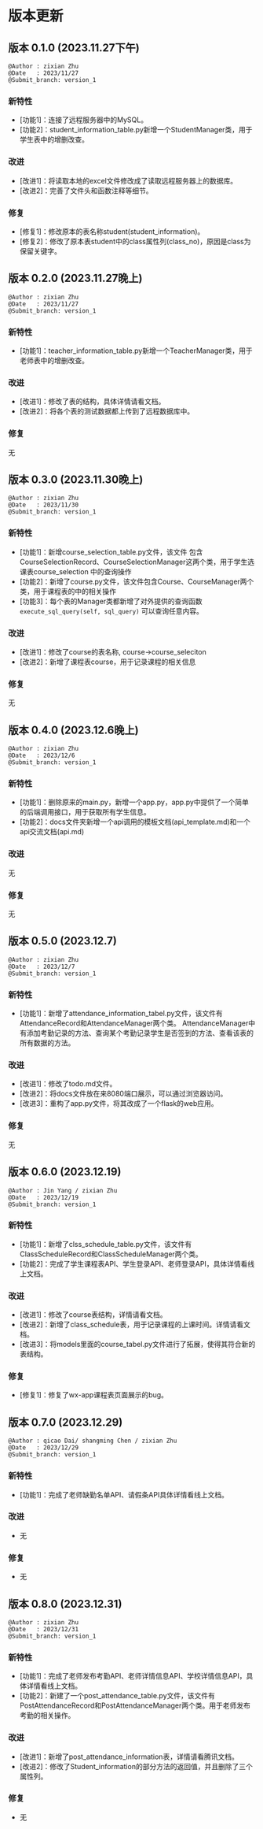 # 版本更新

## 版本 0.1.0 (2023.11.27下午)
```angular2html
@Author : zixian Zhu
@Date   : 2023/11/27
@Submit_branch: version_1
```
### 新特性
- [功能1]：连接了远程服务器中的MySQL。
- [功能2]：student_information_table.py新增一个StudentManager类，用于学生表中的增删改查。

### 改进
- [改进1]：将读取本地的excel文件修改成了读取远程服务器上的数据库。
- [改进2]：完善了文件头和函数注释等细节。

### 修复
- [修复1]：修改原本的表名称student(student_information)。 
- [修复2]：修改了原本表student中的class属性列(class_no)，原因是class为保留关键字。

## 版本 0.2.0 (2023.11.27晚上)
```angular2html
@Author : zixian Zhu
@Date   : 2023/11/27
@Submit_branch: version_1
```
### 新特性
- [功能1]：teacher_information_table.py新增一个TeacherManager类，用于老师表中的增删改查。

### 改进
- [改进1]：修改了表的结构，具体详情请看文档。
- [改进2]：将各个表的测试数据都上传到了远程数据库中。

### 修复
无

## 版本 0.3.0 (2023.11.30晚上)
```angular2html
@Author : zixian Zhu
@Date   : 2023/11/30
@Submit_branch: version_1
```
### 新特性
- [功能1]：新增course_selection_table.py文件，该文件 
包含CourseSelectionRecord、CourseSelectionManager这两个类，用于学生选课表course_selection
中的查询操作
- [功能2]：新增了course.py文件，该文件包含Course、CourseManager两个类，用于课程表的中的相关操作
- [功能3]：每个表的Manager类都新增了对外提供的查询函数`execute_sql_query(self, sql_query)`
可以查询任意内容。
### 改进
- [改进1]：修改了course的表名称, course->course_seleciton
- [改进2]：新增了课程表course，用于记录课程的相关信息

### 修复
无

## 版本 0.4.0 (2023.12.6晚上)

```angular2html
@Author : zixian Zhu
@Date   : 2023/12/6
@Submit_branch: version_1
```

### 新特性

- [功能1]：删除原来的main.py，新增一个app.py，app.py中提供了一个简单的后端调用接口，用于获取所有学生信息。
- [功能2]：docs文件夹新增一个api调用的模板文档(api_template.md)和一个api交流文档(api.md)

### 改进

无

### 修复

无

## 版本 0.5.0 (2023.12.7)

```angular2html
@Author : zixian Zhu
@Date   : 2023/12/7
@Submit_branch: version_1
```

### 新特性

- [功能1]：新增了attendance_information_tabel.py文件，该文件有AttendanceRecord和AttendanceManager两个类。
AttendanceManager中有添加考勤记录的方法、查询某个考勤记录学生是否签到的方法、查看该表的所有数据的方法。

### 改进

- [改进1]：修改了todo.md文件。
- [改进2]：将docs文件放在来8080端口展示，可以通过浏览器访问。
- [改进3]：重构了app.py文件，将其改成了一个flask的web应用。

### 修复

无

## 版本 0.6.0 (2023.12.19)

```angular2html
@Author : Jin Yang / zixian Zhu
@Date   : 2023/12/19
@Submit_branch: version_1
```

### 新特性

- [功能1]：新增了clss_schedule_table.py文件，该文件有ClassScheduleRecord和ClassScheduleManager两个类。
- [功能2]：完成了学生课程表API、学生登录API、老师登录API，具体详情看线上文档。

### 改进

- [改进1]：修改了course表结构，详情请看文档。
- [改进2]：新增了class_schedule表，用于记录课程的上课时间。详情请看文档。
- [改进3]：将models里面的course_tabel.py文件进行了拓展，使得其符合新的表结构。

### 修复
- [修复1]：修复了wx-app课程表页面展示的bug。


## 版本 0.7.0 (2023.12.29)

```angular2html
@Author : qicao Dai/ shangming Chen / zixian Zhu
@Date   : 2023/12/29
@Submit_branch: version_1
```

### 新特性

- [功能1]：完成了老师缺勤名单API、请假条API具体详情看线上文档。

### 改进

- 无

### 修复
- 无

## 版本 0.8.0 (2023.12.31)

```angular2html
@Author : zixian Zhu
@Date   : 2023/12/31
@Submit_branch: version_1
```

### 新特性

- [功能1]：完成了老师发布考勤API、老师详情信息API、学校详情信息API，具体详情看线上文档。
- [功能2]：新建了一个post_attendance_table.py文件，该文件有PostAttendanceRecord和PostAttendanceManager两个类。用于老师发布考勤的相关操作。

### 改进

- [改进1]：新增了post_attendance_information表，详情请看腾讯文档。
- [改进2]：修改了Student_information的部分方法的返回值，并且删除了三个属性列。

### 修复
- 无